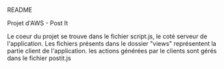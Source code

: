 README 


Projet d'AWS - Post It

Le coeur du projet se trouve dans le fichier script.js, le coté serveur de l'application.
Les fichiers présents dans le dossier "views" représentent la partie client de l'application. 
les actions générées par le clients sont gérés dans le fichier postit.js